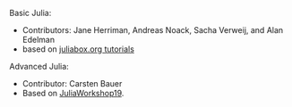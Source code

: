 Basic Julia:
 - Contributors: Jane Herriman, Andreas Noack, Sacha Verweij, and Alan Edelman
 - based on [juliabox.org tutorials](https://juliabox.com/)

Advanced Julia:
 - Contributor: Carsten Bauer
 - Based on [JuliaWorkshop19](https://github.com/crstnbr/JuliaWorkshop19).
